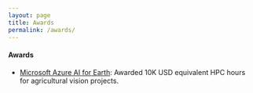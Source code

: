 ```yaml
---
layout: page
title: Awards
permalink: /awards/
---
```


#### Awards
* [Microsoft Azure AI for Earth](https://www.microsoft.com/en-us/ai-for-earth): Awarded 10K USD equivalent HPC hours for agricultural vision projects.




